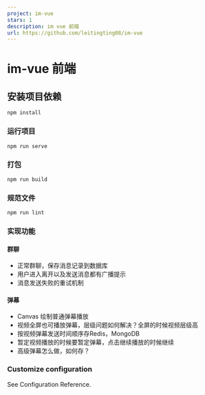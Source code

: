 ```yaml
---
project: im-vue
stars: 1
description: im vue 前端
url: https://github.com/leitingting08/im-vue
---
```


im-vue 前端
=========

安装项目依赖
------

```
npm install
```

### 运行项目

```
npm run serve
```

### 打包

```
npm run build
```

### 规范文件

```
npm run lint
```

### 实现功能

#### 群聊

-   正常群聊，保存消息记录到数据库
-   用户进入离开以及发送消息都有广播提示
-   消息发送失败的重试机制

#### 弹幕

-   Canvas 绘制普通弹幕播放
-   视频全屏也可播放弹幕，层级问题如何解决？全屏的时候视频层级高
-   按视频弹幕发送时间顺序存Redis，MongoDB
-   暂定视频播放的时候要暂定弹幕，点击继续播放的时候继续
-   高级弹幕怎么做，如何存？

### Customize configuration

See Configuration Reference.
